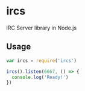ircs
====

IRC Server library in Node.js

## Usage

```javascript
var ircs = require('ircs')

ircs().listen(6667, () => {
  console.log('Ready!')
})
```
